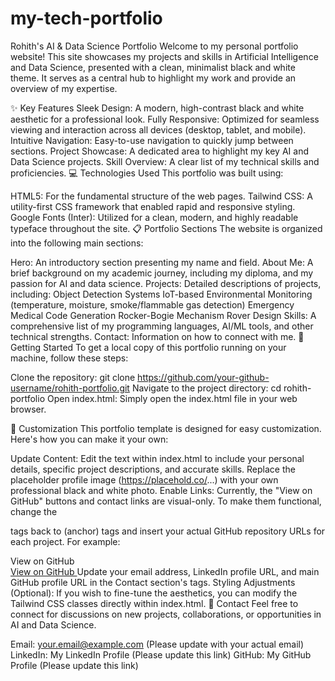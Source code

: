 # my-tech-portfolio
Rohith's AI & Data Science Portfolio
Welcome to my personal portfolio website! This site showcases my projects and skills in Artificial Intelligence and Data Science, presented with a clean, minimalist black and white theme. It serves as a central hub to highlight my work and provide an overview of my expertise.

✨ Key Features
Sleek Design: A modern, high-contrast black and white aesthetic for a professional look.
Fully Responsive: Optimized for seamless viewing and interaction across all devices (desktop, tablet, and mobile).
Intuitive Navigation: Easy-to-use navigation to quickly jump between sections.
Project Showcase: A dedicated area to highlight my key AI and Data Science projects.
Skill Overview: A clear list of my technical skills and proficiencies.
💻 Technologies Used
This portfolio was built using:

HTML5: For the fundamental structure of the web pages.
Tailwind CSS: A utility-first CSS framework that enabled rapid and responsive styling.
Google Fonts (Inter): Utilized for a clean, modern, and highly readable typeface throughout the site.
📋 Portfolio Sections
The website is organized into the following main sections:

Hero: An introductory section presenting my name and field.
About Me: A brief background on my academic journey, including my diploma, and my passion for AI and data science.
Projects: Detailed descriptions of projects, including:
Object Detection Systems
IoT-based Environmental Monitoring (temperature, moisture, smoke/flammable gas detection)
Emergency Medical Code Generation
Rocker-Bogie Mechanism Rover Design
Skills: A comprehensive list of my programming languages, AI/ML tools, and other technical strengths.
Contact: Information on how to connect with me.
🚀 Getting Started
To get a local copy of this portfolio running on your machine, follow these steps:

Clone the repository:
git clone https://github.com/your-github-username/rohith-portfolio.git
Navigate to the project directory:
cd rohith-portfolio
Open index.html:
Simply open the index.html file in your web browser.

🔧 Customization
This portfolio template is designed for easy customization. Here's how you can make it your own:

Update Content:
Edit the text within index.html to include your personal details, specific project descriptions, and accurate skills.
Replace the placeholder profile image (https://placehold.co/...) with your own professional black and white photo.
Enable Links:
Currently, the "View on GitHub" buttons and contact links are visual-only. To make them functional, change the <div> tags back to <a> (anchor) tags and insert your actual GitHub repository URLs for each project. For example:

<!-- Change from: -->
<div class="inline-block bg-white text-black px-6 py-3 rounded-full ... non-clickable-button">
    View on GitHub
</div>
<!-- To: -->
<a href="https://github.com/your-github-username/your-project-repo" target="_blank" rel="noopener noreferrer" class="inline-block bg-white text-black px-6 py-3 rounded-full ...">
    View on GitHub
</a>
Update your email address, LinkedIn profile URL, and main GitHub profile URL in the Contact section's <a> tags.
Styling Adjustments (Optional):
If you wish to fine-tune the aesthetics, you can modify the Tailwind CSS classes directly within index.html.
📧 Contact
Feel free to connect for discussions on new projects, collaborations, or opportunities in AI and Data Science.

Email: your.email@example.com (Please update with your actual email)
LinkedIn: My LinkedIn Profile (Please update this link)
GitHub: My GitHub Profile (Please update this link)
